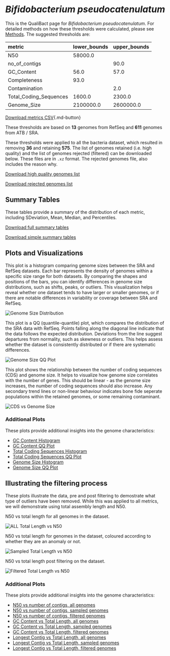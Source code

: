 # *Bifidobacterium pseudocatenulatum*

This is the QualiBact page for *Bifidobacterium pseudocatenulatum*. For detailed methods on how these thresholds were calculated, please see [Methods](../../methods.md).
The suggested thresholds are: 

| metric                 | lower_bounds   | upper_bounds   |
|:-----------------------|:---------------|:---------------|
| N50                    | 58000.0        |                |
| no_of_contigs          |                | 90.0           |
| GC_Content             | 56.0           | 57.0           |
| Completeness           | 93.0           |                |
| Contamination          |                | 2.0            |
| Total_Coding_Sequences | 1600.0         | 2300.0         |
| Genome_Size            | 2100000.0      | 2600000.0      |

[Download metrics CSV](Bifidobacterium_pseudocatenulatum_metrics.csv){.md-button}


These thresholds are based on **13** genomes from RefSeq and **611** genomes from ATB / SRA.

These thresholds were applied to all the bacteria dataset, which resulted in removing **36** and retaining **575**.
The list of genomes retained (i.e. high quality) and the list of genomes rejected (filtered) can be downloaded below. These files are in `.xz` format. The rejected genomes file, also includes the reason why.

[Download high quality genomes list](Bifidobacterium_pseudocatenulatum_high_quality_genomes.csv.xz)


[Download rejected genomes list](Bifidobacterium_pseudocatenulatum_filtered_out_genomes.csv.xz)



## Summary Tables
These tables provide a summary of the distribution of each metric, including SDeviation, Mean, Median, and Percentiles.

[Download full summary tables](summary.csv)

[Download simple summary tables](selected_summary.csv)

## Plots and Visualizations

This plot is a histogram comparing genome sizes between the SRA and RefSeq datasets. Each bar represents the density of genomes within a specific size range for both datasets. By comparing the shapes and positions of the bars, you can identify differences in genome size distributions, such as shifts, peaks, or outliers. This visualization helps reveal whether one dataset tends to have larger or smaller genomes, or if there are notable differences in variability or coverage between SRA and RefSeq.

![Genome Size Distribution](Genome_Size_refseq_histogram_kde.png)

This plot is a QQ (quantile-quantile) plot, which compares the distribution of the SRA data with RefSeq. Points falling along the diagonal line indicate that the data follows the expected distribution. Deviations from the line suggest departures from normality, such as skewness or outliers. This helps assess whether the dataset is consistently distributed or if there are systematic differences.

![Genome Size QQ Plot](Genome_Size_refseq_qqplot.png)

This plot shows the relationship between the number of coding sequences (CDS) and genome size. It helps to visualize how genome size correlates with the number of genes. This should be linear - as the genome size increases, the number of coding sequences should also increase. Any secondary trend lines or non-linear behaviour indicates bone fide seperate populations within the retained genomes, or some remaining contaminant. 

![CDS vs Genome Size](Bifidobacterium_pseudocatenulatum_CDS_vs_Genome_Size.png)

### Additional Plots

These plots provide additional insights into the genome characteristics:

- [GC Content Histogram](GC_Content_refseq_histogram_kde.png)
- [GC Content QQ Plot](GC_Content_refseq_qqplot.png)
- [Total Coding Sequences Histogram](Total_Coding_Sequences_refseq_histogram_kde.png)
- [Total Coding Sequences QQ Plot](Total_Coding_Sequences_refseq_qqplot.png)
- [Genome Size Histogram](Genome_Size_refseq_histogram_kde.png)
- [Genome Size QQ Plot](Genome_Size_refseq_qqplot.png)
## Illustrating the filtering process
These plots illustrate the data, pre and post filtering to demostrate what type of outliers have been removed. While this was applied to all metrics, we will demonstrate using total assembly length and N50.

N50 vs total length for all genomes in the dataset.

![ALL Total Length vs N50](Bifidobacterium_pseudocatenulatum_all_total_length_N50.png)

N50 vs total length for genomes in the dataset, coloured according to whether they are an anomaly or not.

![Sampled Total Length vs N50](Bifidobacterium_pseudocatenulatum_sample_total_length_N50.png)

N50 vs total length post filtering on the dataset.

![Filtered Total Length vs N50](Bifidobacterium_pseudocatenulatum_filt_total_length_N50.png)

### Additional Plots

These plots provide additional insights into the genome characteristics:

- [N50 vs number of contigs, all genomes](Bifidobacterium_pseudocatenulatum_all_N50_number.png)
- [N50 vs number of contigs, sampled genomes](Bifidobacterium_pseudocatenulatum_sample_N50_number.png)
- [N50 vs number of contigs, filtered genomes](Bifidobacterium_pseudocatenulatum_filt_N50_number.png)
- [GC Content vs Total Length, all genomes](Bifidobacterium_pseudocatenulatum_all_total_length_GC_Content.png)
- [GC Content vs Total Length, sampled genomes](Bifidobacterium_pseudocatenulatum_sample_total_length_GC_Content.png)
- [GC Content vs Total Length, filtered genomes](Bifidobacterium_pseudocatenulatum_filt_total_length_GC_Content.png)
- [Longest Contig vs Total Length, all genomes](Bifidobacterium_pseudocatenulatum_all_total_length_longest.png)
- [Longest Contig vs Total Length, sampled genomes](Bifidobacterium_pseudocatenulatum_sample_total_length_longest.png)
- [Longest Contig vs Total Length, filtered genomes](Bifidobacterium_pseudocatenulatum_filt_total_length_longest.png)
